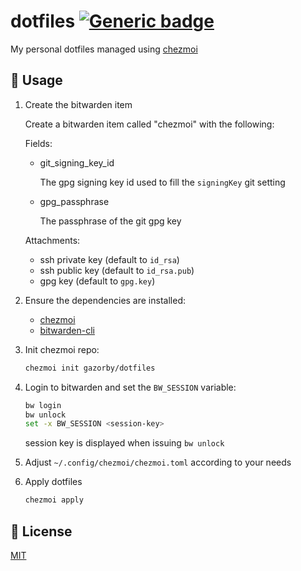 # dotfiles [![Generic badge](https://img.shields.io/badge/Version-v3.0.0-<COLOR>.svg)](https://shields.io/)

My personal dotfiles managed using [chezmoi](https://github.com/twpayne/chezmoi)

## 🚀 Usage

1. Create the bitwarden item

   Create a bitwarden item called "chezmoi" with the following:

   Fields:
      - git_signing_key_id

         The gpg signing key id used to fill the `signingKey` git setting
      - gpg_passphrase

         The passphrase of the git gpg key

   Attachments:
      - ssh private key (default to `id_rsa`)
      - ssh public key (default to `id_rsa.pub`)
      - gpg key (default to `gpg.key`)


2. Ensure the dependencies are installed:

   - [chezmoi](https://github.com/twpayne/chezmoi/blob/master/docs/INSTALL.md)
   - [bitwarden-cli](https://github.com/bitwarden/clients)


3. Init chezmoi repo:

   ```bash
   chezmoi init gazorby/dotfiles
   ```

4. Login to bitwarden and set the `BW_SESSION` variable:

   ```bash
   bw login
   bw unlock
   set -x BW_SESSION <session-key>
   ```

   session key is displayed when issuing `bw unlock`


5. Adjust `~/.config/chezmoi/chezmoi.toml` according to your needs

6. Apply dotfiles

   ```bash
   chezmoi apply
   ```


## 📝 License

[MIT](https://github.com/Gazorby/dotfiles/blob/master/LICENSE)
